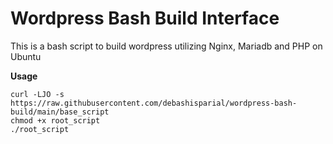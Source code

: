 # Wordpress Bash Build Interface
This is a bash script to build wordpress utilizing Nginx, Mariadb and PHP on Ubuntu

**Usage**

``curl -LJO -s https://raw.githubusercontent.com/debashisparial/wordpress-bash-build/main/base_script``  
``chmod +x root_script``  
``./root_script``
